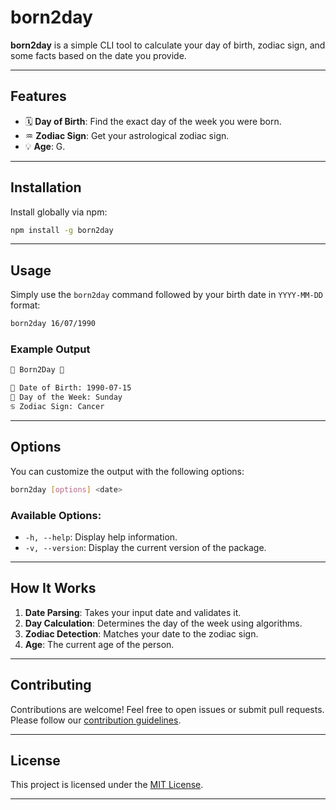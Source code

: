 # born2day

**born2day** is a simple CLI tool to calculate your day of birth, zodiac sign, and some facts based on the date you provide.

---

## Features

- 🗓️ **Day of Birth**: Find the exact day of the week you were born.
- ♒ **Zodiac Sign**: Get your astrological zodiac sign.
- 💡 **Age**: G.

---

## Installation

Install globally via npm:

```bash
npm install -g born2day
```

---

## Usage

Simply use the `born2day` command followed by your birth date in `YYYY-MM-DD` format:

```bash
born2day 16/07/1990
```

### Example Output

```bash
🌟 Born2Day 🌟

📅 Date of Birth: 1990-07-15
📌 Day of the Week: Sunday
♋ Zodiac Sign: Cancer
```

---

## Options

You can customize the output with the following options:

```bash
born2day [options] <date>
```

### Available Options:
- `-h, --help`: Display help information.
- `-v, --version`: Display the current version of the package.

---

## How It Works

1. **Date Parsing**: Takes your input date and validates it.
2. **Day Calculation**: Determines the day of the week using algorithms.
3. **Zodiac Detection**: Matches your date to the zodiac sign.
4. **Age**: The current age of the person.

---

## Contributing

Contributions are welcome! Feel free to open issues or submit pull requests. Please follow our [contribution guidelines](CONTRIBUTING.md).

---

## License

This project is licensed under the [MIT License](LICENSE).

---
